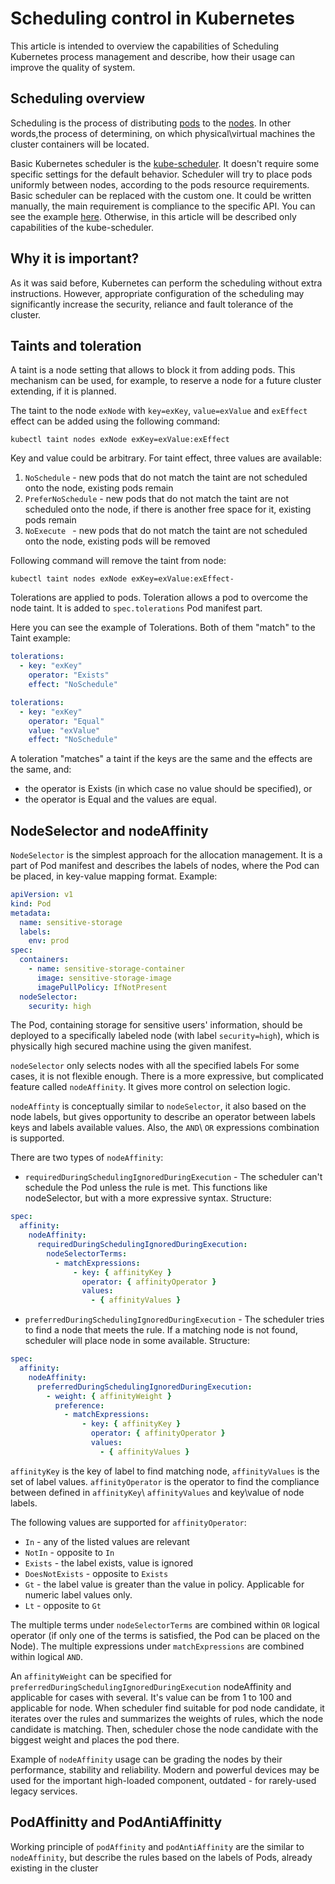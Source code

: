 # Scheduling control in Kubernetes

This article is intended to overview the capabilities of Scheduling Kubernetes process management and describe, how
their
usage can improve the quality of system.

## Scheduling overview

Scheduling is the process of distributing [pods](https://kubernetes.io/docs/concepts/workloads/pods/) to
the [nodes](https://kubernetes.io/docs/concepts/architecture/nodes/). In other words,the process of determining, on
which
physical\virtual machines the cluster containers will be located.

Basic Kubernetes scheduler is
the [kube-scheduler](https://kubernetes.io/docs/concepts/scheduling-eviction/kube-scheduler/).
It doesn't require some specific settings for the default behavior. Scheduler will try to place pods uniformly between
nodes,
according to the pods resource requirements. Basic scheduler can be replaced with the custom one. It could
be written manually, the main requirement is compliance to the specific API. You can see the
example [here](https://developer.ibm.com/articles/creating-a-custom-kube-scheduler/).
Otherwise, in this article will be described only capabilities of the kube-scheduler.

## Why it is important?

As it was said before, Kubernetes can perform the scheduling without extra instructions. However, appropriate
configuration
of the scheduling may significantly increase the security, reliance and fault tolerance of the cluster.

## Taints and toleration

A taint is a node setting that allows to block it from adding pods. This mechanism can be used, for example, to reserve
a node for a future cluster extending, if it is planned.

The taint to the node `exNode` with `key=exKey`, `value=exValue` and `exEffect` effect can be added using the following
command:

```
kubectl taint nodes exNode exKey=exValue:exEffect
```

Key and value could be arbitrary. For taint effect, three values are available:

1. `NoSchedule` - new pods that do not match the taint are not scheduled onto the node, existing pods remain
2. `PreferNoSchedule` - new pods that do not match the taint are not scheduled onto the node, if there is another
   free space for it, existing pods remain
3. `NoExecute ` - new pods that do not match the taint are not scheduled onto the node, existing pods will be removed

Following command will remove the taint from node:

```
kubectl taint nodes exNode exKey=exValue:exEffect-
```

Tolerations are applied to pods. Toleration allows a pod to overcome the node taint. It is added to `spec.tolerations`
Pod
manifest part.

Here you can see the example of Tolerations. Both of them "match" to the Taint example:

```yaml
tolerations:
  - key: "exKey"
    operator: "Exists"
    effect: "NoSchedule"
```

```yaml
tolerations:
  - key: "exKey"
    operator: "Equal"
    value: "exValue"
    effect: "NoSchedule"
```

A toleration "matches" a taint if the keys are the same and the effects are the same, and:

+ the operator is Exists (in which case no value should be specified), or
+ the operator is Equal and the values are equal.

## NodeSelector and nodeAffinity

`NodeSelector` is the simplest approach for the allocation management. It is a part of Pod manifest and describes
the labels of nodes, where the Pod can be placed, in key-value mapping format. Example:

```yaml
apiVersion: v1
kind: Pod
metadata:
  name: sensitive-storage
  labels:
    env: prod
spec:
  containers:
    - name: sensitive-storage-container
      image: sensitive-storage-image
      imagePullPolicy: IfNotPresent
  nodeSelector:
    security: high
```

The Pod, containing storage for sensitive users' information, should be deployed to a specifically labeled node (with
label `security=high`), which is
physically high secured machine using the given manifest.

`nodeSelector` only selects nodes with all the specified labels For some cases, it is not flexible enough. There is
a more expressive, but complicated feature called `nodeAffinity`. It gives more control on selection logic.

`nodeAffinty` is conceptually similar to `nodeSelector`, it also based on the node labels, but gives opportunity to 
describe an operator between labels keys and labels available values. Also, the `AND`\ `OR` expressions combination is supported.

There are two types of `nodeAffinity`:

+ `requiredDuringSchedulingIgnoredDuringExecution` - The scheduler can't schedule the Pod unless the rule is met.
  This functions like nodeSelector, but with a more expressive syntax. Structure:

```yaml
spec:
  affinity:
    nodeAffinity:
      requiredDuringSchedulingIgnoredDuringExecution:
        nodeSelectorTerms:
          - matchExpressions:
              - key: { affinityKey }
                operator: { affinityOperator }
                values:
                  - { affinityValues }
```

+ `preferredDuringSchedulingIgnoredDuringExecution` - The scheduler tries to find a node that meets the rule. If a
  matching node is not found, scheduler will place node in some available. Structure:

```yaml
spec:
  affinity:
    nodeAffinity:
      preferredDuringSchedulingIgnoredDuringExecution:
        - weight: { affinityWeight }
          preference:
            - matchExpressions:
                - key: { affinityKey }
                  operator: { affinityOperator }
                  values:
                    - { affinityValues }
```

`affinityKey` is the key of label to find matching node, `affinityValues` is the set of label values. `affinityOperator`
is the operator to find the compliance between defined in `affinityKey`\ `affinityValues` and key\value of node labels.

The following values are supported for `affinityOperator`:
 + `In` -  any of the listed values are relevant
 + `NotIn` - opposite to `In`
 + `Exists` - the label exists, value is ignored
 + `DoesNotExists` - opposite to `Exists`
 + `Gt` - the label value is greater than the value in policy. Applicable for numeric label values only.
 + `Lt` - opposite to `Gt`

The multiple terms under `nodeSelectorTerms` are combined within `OR` logical operator (if only one of the terms is satisfied, 
the Pod can be placed on the Node). The multiple expressions under `matchExpressions` are combined within logical `AND`.

An `affinityWeight` can be specified for `preferredDuringSchedulingIgnoredDuringExecution` nodeAffinity and applicable for
cases with several. It's value can be from 1 to 100 and applicable for node. When scheduler find suitable for pod node candidate,
it iterates over the rules and summarizes the weights of rules, which the node candidate is matching. Then, scheduler chose
the node candidate with the biggest weight and places the pod there.

Example of `nodeAffinity` usage can be grading the nodes by their performance, stability and reliability. Modern and powerful
devices may be used for the important high-loaded component, outdated - for rarely-used legacy services.

##  PodAffinitty and PodAntiAffinitty

Working principle of `podAffinity` and `podAntiAffinity` are the similar to `nodeAffinity`, but describe the rules
based on the labels of Pods, already existing in the cluster